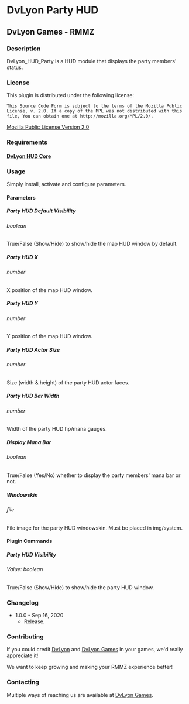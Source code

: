 # DvLyon Party HUD

## DvLyon Games - RMMZ

### Description

DvLyon_HUD_Party is a HUD module that displays the party members' status.

### License

This plugin is distributed under the following license:

	This Source Code Form is subject to the terms of the Mozilla Public
	License, v. 2.0. If a copy of the MPL was not distributed with this
	file, You can obtain one at http://mozilla.org/MPL/2.0/.

[Mozilla Public License Version 2.0](http://mozilla.org/MPL/2.0/ "Mozilla Public License Version 2.0")

### Requirements

#### [DvLyon HUD Core](https://dvlyon.com/plugins/hud)

### Usage

Simply install, activate and configure parameters.

#### Parameters

##### Party HUD Default Visibility
###### boolean

True/False (Show/Hide) to show/hide the map HUD window by default.

##### Party HUD X
###### number

X position of the map HUD window.

##### Party HUD Y
###### number

Y position of the map HUD window.

##### Party HUD Actor Size
###### number

Size (width & height) of the party HUD actor faces.

##### Party HUD Bar Width
###### number

Width of the party HUD hp/mana gauges.

##### Display Mana Bar
###### boolean

True/False (Yes/No) whether to display the party members' mana bar or not.

##### Windowskin
###### file

File image for the party HUD windowskin. Must be placed in img/system.

#### Plugin Commands

##### Party HUD Visibility
###### Value: boolean

True/False (Show/Hide) to show/hide the party HUD window.

### Changelog

* 1.0.0 - Sep 16, 2020
  * Release.

### Contributing

If you could credit [DvLyon](https://dvlyon.com) and [DvLyon Games](https://games.dvlyon.com) in your games, we'd really appreciate it!

We want to keep growing and making your RMMZ experience better!

### Contacting

Multiple ways of reaching us are available at [DvLyon Games](https://games.dvlyon.com).
